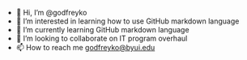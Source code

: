 - 👋 Hi, I’m @godfreyko
- 👀 I’m interested in learning how to use GitHub markdown language
- 🌱 I’m currently learning GitHub markdown language
- 💞️ I’m looking to collaborate on IT program overhaul
- 📫 How to reach me godfreyko@byui.edu

<!--- 
I'm learning! Slow and steady wins the race!
--->
